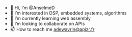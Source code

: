 - 👋 Hi, I’m @AnselmeD
- 👀 I’m interested in DSP, embedded systems, algorithms
- 🌱 I’m currently learning web assembly
- 💞️ I’m looking to collaborate on APIs
- 📫 How to reach me adewavrin@apizr.fr

<!---
AnselmeD/AnselmeD is a ✨ special ✨ repository because its `README.md` (this file) appears on your GitHub profile.
You can click the Preview link to take a look at your changes.
--->
